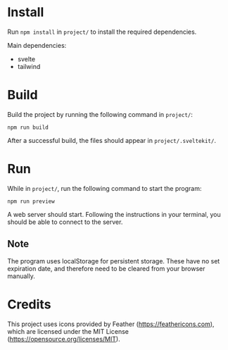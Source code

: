 # Install

Run `npm install` in `project/` to install the required dependencies.

Main dependencies:
- svelte
- tailwind

# Build

Build the project by running the following command in `project/`:

`npm run build`

After a successful build, the files should appear in `project/.sveltekit/`.

# Run

While in `project/`, run the following command to start the program:

`npm run preview`

A web server should start. Following the instructions in your terminal, you should be able
to connect to the server.

## Note

The program uses localStorage for persistent storage. These have no set expiration date, and therefore 
need to be cleared from your browser manually.

# Credits
This project uses icons provided by Feather (https://feathericons.com), which are licensed under the MIT License (https://opensource.org/licenses/MIT).
